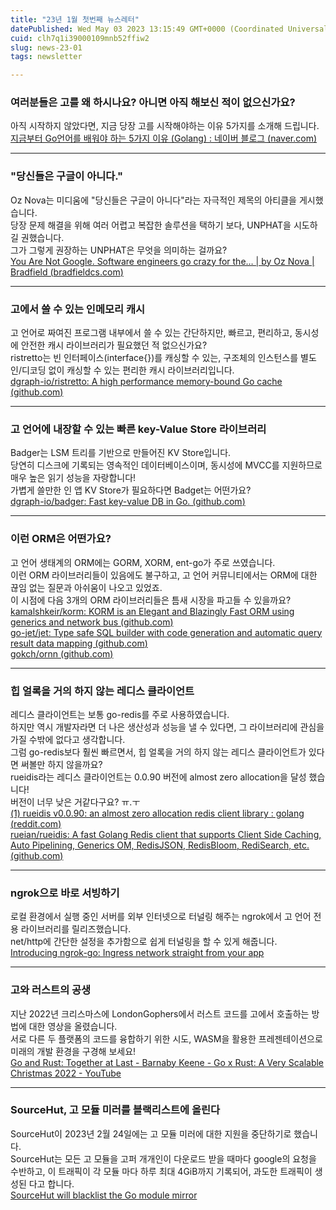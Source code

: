 ```yaml
---
title: "23년 1월 첫번째 뉴스레터"
datePublished: Wed May 03 2023 13:15:49 GMT+0000 (Coordinated Universal Time)
cuid: clh7q1i39000109mnb52ffiw2
slug: news-23-01
tags: newsletter

---
```


### **여러분들은 고를 왜 하시나요? 아니면 아직 해보신 적이 없으신가요?**

아직 시작하지 않았다면, 지금 당장 고를 시작해야하는 이유 5가지를 소개해 드립니다.  
[지금부터 Go언어를 배워야 하는 5가지 이유 (Golang) : 네이버 블로그 (](https://m.blog.naver.com/sjc02183/222332869672)[naver.com](http://naver.com)[)](https://m.blog.naver.com/sjc02183/222332869672)

---

### **"당신들은 구글이 아니다."**

Oz Nova는 미디움에 "당신들은 구글이 아니다"라는 자극적인 제목의 아티클을 게시했습니다.  
당장 문제 해결을 위해 여러 어렵고 복잡한 솔루션을 택하기 보다, UNPHAT을 시도하길 권했습니다.  
그가 그렇게 권장하는 UNPHAT은 무엇을 의미하는 걸까요?  
[You Are Not Google. Software engineers go crazy for the… | by Oz Nova | Bradfield (](https://blog.bradfieldcs.com/you-are-not-google-84912cf44afb)[bradfieldcs.com](http://bradfieldcs.com)[)](https://blog.bradfieldcs.com/you-are-not-google-84912cf44afb)

---

### **고에서 쓸 수 있는 인메모리 캐시**

고 언어로 짜여진 프로그램 내부에서 쓸 수 있는 간단하지만, 빠르고, 편리하고, 동시성에 안전한 캐시 라이브러리가 필요했던 적 없으신가요?  
ristretto는 빈 인터페이스(interface{})를 캐싱할 수 있는, 구조체의 인스턴스를 별도 인/디코딩 없이 캐싱할 수 있는 편리한 캐시 라이브러리입니다.  
[dgraph-io/ristretto: A high performance memory-bound Go cache (](https://github.com/dgraph-io/ristretto)[github.com](http://github.com)[)](https://github.com/dgraph-io/ristretto)  

---

### **고 언어에 내장할 수 있는 빠른 key-Value Store 라이브러리**

Badger는 LSM 트리를 기반으로 만들어진 KV Store입니다.  
당연히 디스크에 기록되는 영속적인 데이터베이스이며, 동시성에 MVCC를 지원하므로 매우 높은 읽기 성능을 자랑합니다!  
가볍게 쓸만한 인 앱 KV Store가 필요하다면 Badget는 어떤가요?  
[dgraph-io/badger: Fast key-value DB in Go. (](https://github.com/dgraph-io/badger)[github.com](http://github.com)[)](https://github.com/dgraph-io/badger)

---

### **이런 ORM은 어떤가요?**

고 언어 생태계의 ORM에는 GORM, XORM, ent-go가 주로 쓰였습니다.  
이런 ORM 라이브러리들이 있음에도 불구하고, 고 언어 커뮤니티에서는 ORM에 대한 끊임 없는 질문과 아쉬움이 나오고 있었죠.  
이 시점에 다음 3개의 ORM 라이브러리들은 틈새 시장을 파고들 수 있을까요?  
[kamalshkeir/korm: KORM is an Elegant and Blazingly Fast ORM using generics and network bus (](https://github.com/kamalshkeir/korm)[github.com](http://github.com)[)](https://github.com/kamalshkeir/korm)  
[go-jet/jet: Type safe SQL builder with code generation and automatic query result data mapping (](https://github.com/go-jet/jet)[github.com](http://github.com)[)](https://github.com/go-jet/jet)  
[gokch/ornn (](https://github.com/gokch/ornn)[github.com](http://github.com)[)](https://github.com/gokch/ornn)

---

### **힙 얼록을 거의 하지 않는 레디스 클라이언트**

레디스 클라이언트는 보통 go-redis를 주로 사용하였습니다.  
하지만 역시 개발자라면 더 나은 생산성과 성능을 낼 수 있다면, 그 라이브러리에 관심을 가질 수밖에 없다고 생각합니다.  
그럼 go-redis보다 훨씬 빠르면서, 힙 얼록을 거의 하지 않는 레디스 클라이언트가 있다면 써볼만 하지 않을까요?  
rueidis라는 레디스 클라이언트는 0.0.90 버전에 almost zero allocation을 달성 했습니다!  
버전이 너무 낮은 거같다구요? ㅠ.ㅜ  
[(1) rueidis v0.0.90: an almost zero allocation redis client library : golang (](https://www.reddit.com/r/golang/comments/zny2fe/rueidis_v0090_an_almost_zero_allocation_redis/)[reddit.com](http://reddit.com)[)](https://www.reddit.com/r/golang/comments/zny2fe/rueidis_v0090_an_almost_zero_allocation_redis/)  
[rueian/rueidis: A fast Golang Redis client that supports Client Side Caching, Auto Pipelining, Generics OM, RedisJSON, RedisBloom, RediSearch, etc. (](https://github.com/rueian/rueidis)[github.com](http://github.com)[)](https://github.com/rueian/rueidis)

---

### **ngrok으로 바로 서빙하기**

로컬 환경에서 실행 중인 서버를 외부 인터넷으로 터널링 해주는 ngrok에서 고 언어 전용 라이브러리를 릴리즈했습니다.  
net/http에 간단한 설정을 추가함으로 쉽게 터널링을 할 수 있게 해줍니다.  
[Introducing ngrok-go: Ingress network straight from your app](https://blog.ngrok.com/posts/announcing-ngrok-go)

---

### **고와 러스트의 공생**

지난 2022년 크리스마스에 LondonGophers에서 러스트 코드를 고에서 호출하는 방법에 대한 영상을 올렸습니다.  
서로 다른 두 플랫폼의 코드를 융합하기 위한 시도, WASM을 활용한 프레젠테이션으로 미래의 개발 환경을 구경해 보세요!  
[Go and Rust: Together at Last - Barnaby Keene - Go x Rust: A Very Scalable Christmas 2022 - YouTube](https://www.youtube.com/watch?v=KMij50gbwk8)

---

### **SourceHut, 고 모듈 미러를 블랙리스트에 올린다**

SourceHut이 2023년 2월 24일에는 고 모듈 미러에 대한 지원을 중단하기로 했습니다.   
SourceHut는 모든 고 모듈을 고퍼 개개인이 다운로드 받을 때마다 google의 요청을 수반하고, 이 트래픽이 각 모듈 마다 하루 최대 4GiB까지 기록되어, 과도한 트래픽이 생성된 다고 합니다.  
[SourceHut will blacklist the Go module mirror](https://sourcehut.org/blog/2023-01-09-gomodulemirror/)